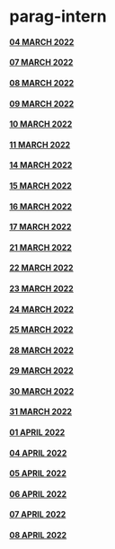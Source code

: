# parag-intern


#### [04 MARCH 2022](https://github.com/sp18-interns/parag-intern/tree/main/4%20MARCH)

#### [07 MARCH 2022](https://github.com/sp18-interns/parag-intern/tree/main/7%20MARCH)

#### [08 MARCH 2022](https://github.com/sp18-interns/parag-intern/tree/main/8%20MARCH%202022)
 
#### [09 MARCH 2022](https://github.com/sp18-interns/parag-intern/tree/main/9%20MARCH%202022)

#### [10 MARCH 2022](https://github.com/sp18-interns/parag-intern/tree/main/10%20MARCH%202022)

#### [11 MARCH 2022](https://github.com/sp18-interns/parag-intern/tree/main/11%20MARCH%202022)

#### [14 MARCH 2022](https://github.com/sp18-interns/parag-intern/tree/main/14%20MARCH%202022)

#### [15 MARCH 2022](https://github.com/sp18-interns/parag-intern/tree/main/15%20MARCH%202022)

#### [16 MARCH 2022](https://github.com/sp18-interns/parag-intern/tree/main/16%20MARCH%202022)

#### [17 MARCH 2022](https://github.com/sp18-interns/parag-intern/tree/main/17%20MARCH%202022)

#### [21 MARCH 2022](https://github.com/sp18-interns/parag-intern/tree/main/21%20MARCH%202022)

#### [22 MARCH 2022](https://github.com/sp18-interns/parag-intern/tree/main/22%20MARCH%202022)

#### [23 MARCH 2022](https://github.com/sp18-interns/parag-intern/tree/main/23%20MARCH%202022)

#### [24 MARCH 2022](https://github.com/sp18-interns/parag-intern/tree/main/24%20MARCH%202022)

#### [25 MARCH 2022](https://github.com/sp18-interns/parag-intern/tree/main/25%20MARCH%202022)

#### [28 MARCH 2022](https://github.com/sp18-interns/parag-intern/tree/main/28%20MARCH%202022)

#### [29 MARCH 2022](https://github.com/sp18-interns/parag-intern/tree/main/29%20MARCH%202022)

#### [30 MARCH 2022](https://github.com/sp18-interns/parag-intern/tree/main/30%20MARCH%202022)

#### [31 MARCH 2022](https://github.com/sp18-interns/parag-intern/tree/main/31%20MARCH%202022)

#### [01 APRIL 2022](https://github.com/sp18-interns/parag-intern/tree/main/01%20APRIL%202022)

#### [04 APRIL 2022](https://github.com/sp18-interns/parag-intern/tree/main/04%20APRIL%202022)

#### [05 APRIL 2022](https://github.com/sp18-interns/parag-intern/tree/main/05%20APRIL%202022)

#### [06 APRIL 2022](https://github.com/sp18-interns/parag-intern/tree/main/06%20APRIL%202022)

#### [07 APRIL 2022](https://github.com/sp18-interns/parag-intern/tree/main/07%20APRIL%202022)

#### [08 APRIL 2022](https://github.com/sp18-interns/parag-intern/tree/main/08%20APRIL%202022)